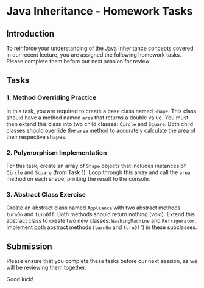 # Java Inheritance - Homework Tasks

## Introduction

To reinforce your understanding of the Java Inheritance concepts covered in our recent lecture, you are assigned the following homework tasks. Please complete them before our next session for review.

## Tasks

### 1. Method Overriding Practice

In this task, you are required to create a base class named `Shape`. This class should have a method named `area` that returns a double value. You must then extend this class into two child classes: `Circle` and `Square`. Both child classes should override the `area` method to accurately calculate the area of their respective shapes.

### 2. Polymorphism Implementation

For this task, create an array of `Shape` objects that includes instances of `Circle` and `Square` (from Task 1). Loop through this array and call the `area` method on each shape, printing the result to the console.

### 3. Abstract Class Exercise

Create an abstract class named `Appliance` with two abstract methods: `turnOn` and `turnOff`. Both methods should return nothing (void). Extend this abstract class to create two new classes: `WashingMachine` and `Refrigerator`. Implement both abstract methods (`turnOn` and `turnOff`) in these subclasses.

## Submission

Please ensure that you complete these tasks before our next session, as we will be reviewing them together.

Good luck!